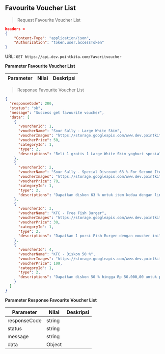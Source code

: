 ## Favourite Voucher List

> Request Favourite Voucher List

```json
headers = 
{
    "Content-Type": "application/json",
    "Authorization": "token.user.accessToken"
}
```

URL: `GET https://api.dev.pointkita.com/favoritvoucher`

**Parameter Favourite Voucher List**

Parameter | Nilai | Deskripsi
----------|-------|-----------

> Response Favourite Voucher List

```json
{
  "responseCode": 200,
  "status": "ok",
  "message": "Success get favourite voucher",
  "data": [
    {
      "vourcherId": 1,
      "voucherName": "Sour Sally - Large White Skim",
      "voucherImages": "https://storage.googleapis.com/www.dev.pointkita.com/voucher/sour-sally.jpg",
      "voucherPrice": 50,
      "categoryId": 1,
      "type": 2,
      "descriptions": "Beli 1 gratis 1 Large White Skim yoghurt spesial dari Sour Sally"
    },
    {
      "vourcherId": 2,
      "voucherName": "Sour Sally - Special Discount 63 % For Second Item",
      "voucherImages": "https://storage.googleapis.com/www.dev.pointkita.com/voucher/sour-sally.jpg",
      "voucherPrice": 70,
      "categoryId": 1,
      "type": 2,
      "descriptions": "Dapatkan diskon 63 % untuk item kedua dengan limit Rp 30.000,00"
    },
    {
      "vourcherId": 3,
      "voucherName": "KFC - Free Fish Burger",
      "voucherImages": "https://storage.googleapis.com/www.dev.pointkita.com/voucher/kfc.jpg",
      "voucherPrice": 30,
      "categoryId": 1,
      "type": 2,
      "descriptions": "Dapatkan 1 porsi Fish Burger dengan voucher ini"
    },
    {
      "vourcherId": 4,
      "voucherName": "KFC - Diskon 50 %",
      "voucherImages": "https://storage.googleapis.com/www.dev.pointkita.com/voucher/kfc.jpg",
      "voucherPrice": 100,
      "categoryId": 1,
      "type": 2,
      "descriptions": "Dapatkan diskon 50 % hingga Rp 50.000,00 untuk pembelian apapun"
    }
  ]
}
```

**Parameter Response Favourite Voucher List**

Parameter | Nilai | Deskripsi
----------|-------|-----------
responseCode| string |
status| string |
message| string | 
data| Object | 